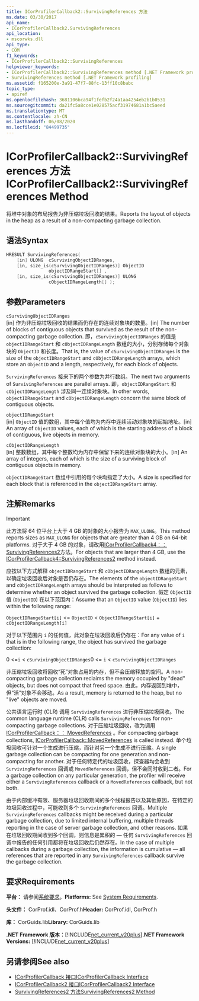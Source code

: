 ```yaml
---
title: ICorProfilerCallback2::SurvivingReferences 方法
ms.date: 03/30/2017
api_name:
- ICorProfilerCallback2.SurvivingReferences
api_location:
- mscorwks.dll
api_type:
- COM
f1_keywords:
- ICorProfilerCallback2::SurvivingReferences
helpviewer_keywords:
- ICorProfilerCallback2::SurvivingReferences method [.NET Framework profiling]
- SurvivingReferences method [.NET Framework profiling]
ms.assetid: f165200e-3a91-47f7-88fc-13ff10c8babc
topic_type:
- apiref
ms.openlocfilehash: 3681106bca94f1fefb2f24a1aa4254eb2b1b0531
ms.sourcegitcommit: da21fc5a8cce1e028575acf31974681a1bc5aeed
ms.translationtype: MT
ms.contentlocale: zh-CN
ms.lasthandoff: 06/08/2020
ms.locfileid: "84499735"
---
```

# <a name="icorprofilercallback2survivingreferences-method"></a><span data-ttu-id="d7953-102">ICorProfilerCallback2::SurvivingReferences 方法</span><span class="sxs-lookup"><span data-stu-id="d7953-102">ICorProfilerCallback2::SurvivingReferences Method</span></span>
<span data-ttu-id="d7953-103">将堆中对象的布局报告为非压缩垃圾回收的结果。</span><span class="sxs-lookup"><span data-stu-id="d7953-103">Reports the layout of objects in the heap as a result of a non-compacting garbage collection.</span></span>  
  
## <a name="syntax"></a><span data-ttu-id="d7953-104">语法</span><span class="sxs-lookup"><span data-stu-id="d7953-104">Syntax</span></span>  
  
```cpp  
HRESULT SurvivingReferences(  
    [in] ULONG  cSurvivingObjectIDRanges,  
    [in, size_is(cSurvivingObjectIDRanges)] ObjectID  
                objectIDRangeStart[] ,  
    [in, size_is(cSurvivingObjectIDRanges)] ULONG  
                cObjectIDRangeLength[] );  
```  
  
## <a name="parameters"></a><span data-ttu-id="d7953-105">参数</span><span class="sxs-lookup"><span data-stu-id="d7953-105">Parameters</span></span>  
 `cSurvivingObjectIDRanges`  
 <span data-ttu-id="d7953-106">[in] 作为非压缩垃圾回收的结果而仍存在的连续对象块的数量。</span><span class="sxs-lookup"><span data-stu-id="d7953-106">[in] The number of blocks of contiguous objects that survived as the result of the non-compacting garbage collection.</span></span> <span data-ttu-id="d7953-107">即，`cSurvivingObjectIDRanges` 的值是 `objectIDRangeStart` 和 `cObjectIDRangeLength` 数组的大小，分别存储每个对象块的 `ObjectID` 和长度。</span><span class="sxs-lookup"><span data-stu-id="d7953-107">That is, the value of `cSurvivingObjectIDRanges` is the size of the `objectIDRangeStart` and `cObjectIDRangeLength` arrays, which store an `ObjectID` and a length, respectively, for each block of objects.</span></span>  
  
 <span data-ttu-id="d7953-108">`SurvivingReferences` 接来下的两个参数为并行数组。</span><span class="sxs-lookup"><span data-stu-id="d7953-108">The next two arguments of `SurvivingReferences` are parallel arrays.</span></span> <span data-ttu-id="d7953-109">即，`objectIDRangeStart` 和 `cObjectIDRangeLength` 涉及同一连续对象块。</span><span class="sxs-lookup"><span data-stu-id="d7953-109">In other words, `objectIDRangeStart` and `cObjectIDRangeLength` concern the same block of contiguous objects.</span></span>  
  
 `objectIDRangeStart`  
 <span data-ttu-id="d7953-110">[in] `ObjectID` 值的数组，其中每个值均为内存中连续活动对象块的起始地址。</span><span class="sxs-lookup"><span data-stu-id="d7953-110">[in] An array of `ObjectID` values, each of which is the starting address of a block of contiguous, live objects in memory.</span></span>  
  
 `cObjectIDRangeLength`  
 <span data-ttu-id="d7953-111">[in] 整数数组，其中每个整数均为内存中保留下来的连续对象块的大小。</span><span class="sxs-lookup"><span data-stu-id="d7953-111">[in] An array of integers, each of which is the size of a surviving block of contiguous objects in memory.</span></span>  
  
 <span data-ttu-id="d7953-112">`objectIDRangeStart` 数组中引用的每个块均指定了大小。</span><span class="sxs-lookup"><span data-stu-id="d7953-112">A size is specified for each block that is referenced in the `objectIDRangeStart` array.</span></span>  
  
## <a name="remarks"></a><span data-ttu-id="d7953-113">注解</span><span class="sxs-lookup"><span data-stu-id="d7953-113">Remarks</span></span>  
  
> [!IMPORTANT]
> <span data-ttu-id="d7953-114">此方法将 64 位平台上大于 4 GB 的对象的大小报告为 `MAX_ULONG`。</span><span class="sxs-lookup"><span data-stu-id="d7953-114">This method reports sizes as `MAX_ULONG` for objects that are greater than 4 GB on 64-bit platforms.</span></span> <span data-ttu-id="d7953-115">对于大于 4 GB 的对象，请改用[ICorProfilerCallback4：： SurvivingReferences2](icorprofilercallback4-survivingreferences2-method.md)方法。</span><span class="sxs-lookup"><span data-stu-id="d7953-115">For objects that are larger than 4 GB, use the [ICorProfilerCallback4::SurvivingReferences2](icorprofilercallback4-survivingreferences2-method.md) method instead.</span></span>  
  
 <span data-ttu-id="d7953-116">应按以下方式解释 `objectIDRangeStart` 和 `cObjectIDRangeLength` 数组的元素，以确定垃圾回收后对象是否仍存在。</span><span class="sxs-lookup"><span data-stu-id="d7953-116">The elements of the `objectIDRangeStart` and `cObjectIDRangeLength` arrays should be interpreted as follows to determine whether an object survived the garbage collection.</span></span> <span data-ttu-id="d7953-117">假定 `ObjectID` 值 (`ObjectID`) 在以下范围内：</span><span class="sxs-lookup"><span data-stu-id="d7953-117">Assume that an `ObjectID` value (`ObjectID`) lies within the following range:</span></span>  
  
 `ObjectIDRangeStart[i]` <= `ObjectID` < `ObjectIDRangeStart[i]` + `cObjectIDRangeLength[i]`  
  
 <span data-ttu-id="d7953-118">对于以下范围内 `i` 的任何值，此对象在垃圾回收后仍存在：</span><span class="sxs-lookup"><span data-stu-id="d7953-118">For any value of `i` that is in the following range, the object has survived the garbage collection:</span></span>  
  
 <span data-ttu-id="d7953-119">0 <=`i` < `cSurvivingObjectIDRanges`</span><span class="sxs-lookup"><span data-stu-id="d7953-119">0 <= `i` < `cSurvivingObjectIDRanges`</span></span>  
  
 <span data-ttu-id="d7953-120">非压缩垃圾回收将回收“死”对象占用的内存，但不会压缩释放的空间。</span><span class="sxs-lookup"><span data-stu-id="d7953-120">A non-compacting garbage collection reclaims the memory occupied by "dead" objects, but does not compact that freed space.</span></span> <span data-ttu-id="d7953-121">由此，内存返回到堆中，但“活”对象不会移动。</span><span class="sxs-lookup"><span data-stu-id="d7953-121">As a result, memory is returned to the heap, but no "live" objects are moved.</span></span>  
  
 <span data-ttu-id="d7953-122">公共语言运行时 (CLR) 调用 `SurvivingReferences` 进行非压缩垃圾回收。</span><span class="sxs-lookup"><span data-stu-id="d7953-122">The common language runtime (CLR) calls `SurvivingReferences` for non-compacting garbage collections.</span></span> <span data-ttu-id="d7953-123">对于压缩垃圾回收，改为调用[ICorProfilerCallback：： MovedReferences](icorprofilercallback-movedreferences-method.md) 。</span><span class="sxs-lookup"><span data-stu-id="d7953-123">For compacting garbage collections, [ICorProfilerCallback::MovedReferences](icorprofilercallback-movedreferences-method.md) is called instead.</span></span> <span data-ttu-id="d7953-124">单个垃圾回收可针对一个生成进行压缩，而针对另一个生成不进行压缩。</span><span class="sxs-lookup"><span data-stu-id="d7953-124">A single garbage collection can be compacting for one generation and non-compacting for another.</span></span> <span data-ttu-id="d7953-125">对于任何特定代的垃圾回收，探查器均会收到 `SurvivingReferences` 回调或 `MovedReferences` 回调，但不会同时收到二者。</span><span class="sxs-lookup"><span data-stu-id="d7953-125">For a garbage collection on any particular generation, the profiler will receive either a `SurvivingReferences` callback or a `MovedReferences` callback, but not both.</span></span>  
  
 <span data-ttu-id="d7953-126">由于内部缓冲有限、服务器垃圾回收期间的多个线程报告以及其他原因，在特定的垃圾回收过程中，可能收到多个 `SurvivingReferences` 回调。</span><span class="sxs-lookup"><span data-stu-id="d7953-126">Multiple `SurvivingReferences` callbacks might be received during a particular garbage collection, due to limited internal buffering, multiple threads reporting in the case of server garbage collection, and other reasons.</span></span> <span data-ttu-id="d7953-127">如果在垃圾回收期间收到多个回调，则信息是累积的 — 任何 `SurvivingReferences` 回调中报告的任何引用都将在垃圾回收后仍然存在。</span><span class="sxs-lookup"><span data-stu-id="d7953-127">In the case of multiple callbacks during a garbage collection, the information is cumulative — all references that are reported in any `SurvivingReferences` callback survive the garbage collection.</span></span>  
  
## <a name="requirements"></a><span data-ttu-id="d7953-128">要求</span><span class="sxs-lookup"><span data-stu-id="d7953-128">Requirements</span></span>  
 <span data-ttu-id="d7953-129">**平台：** 请参阅[系统要求](../../get-started/system-requirements.md)。</span><span class="sxs-lookup"><span data-stu-id="d7953-129">**Platforms:** See [System Requirements](../../get-started/system-requirements.md).</span></span>  
  
 <span data-ttu-id="d7953-130">**头文件：** CorProf.idl、CorProf.h</span><span class="sxs-lookup"><span data-stu-id="d7953-130">**Header:** CorProf.idl, CorProf.h</span></span>  
  
 <span data-ttu-id="d7953-131">**库：** CorGuids.lib</span><span class="sxs-lookup"><span data-stu-id="d7953-131">**Library:** CorGuids.lib</span></span>  
  
 <span data-ttu-id="d7953-132">**.NET Framework 版本：**[!INCLUDE[net_current_v20plus](../../../../includes/net-current-v20plus-md.md)]</span><span class="sxs-lookup"><span data-stu-id="d7953-132">**.NET Framework Versions:** [!INCLUDE[net_current_v20plus](../../../../includes/net-current-v20plus-md.md)]</span></span>  
  
## <a name="see-also"></a><span data-ttu-id="d7953-133">另请参阅</span><span class="sxs-lookup"><span data-stu-id="d7953-133">See also</span></span>

- [<span data-ttu-id="d7953-134">ICorProfilerCallback 接口</span><span class="sxs-lookup"><span data-stu-id="d7953-134">ICorProfilerCallback Interface</span></span>](icorprofilercallback-interface.md)
- [<span data-ttu-id="d7953-135">ICorProfilerCallback2 接口</span><span class="sxs-lookup"><span data-stu-id="d7953-135">ICorProfilerCallback2 Interface</span></span>](icorprofilercallback2-interface.md)
- [<span data-ttu-id="d7953-136">SurvivingReferences2 方法</span><span class="sxs-lookup"><span data-stu-id="d7953-136">SurvivingReferences2 Method</span></span>](icorprofilercallback4-survivingreferences2-method.md)
